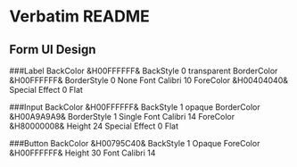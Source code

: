 # Verbatim README

## Form UI Design

###Label
BackColor &H00FFFFFF&
BackStyle 0 transparent
BorderColor &H00FFFFFF&
BorderStyle 0 None
Font Calibri 10
ForeColor &H00404040&
Special Effect 0 Flat

###Input
BackColor &H00FFFFFF&
BackStyle 1 opaque
BorderColor &H00A9A9A9&
BorderStyle 1 Single
Font Calibri 14
ForeColor &H80000008&
Height 24
Special Effect 0 Flat

###Button
BackColor &H00795C40&
BackStyle 1 Opaque
ForeColor &H00FFFFFF&
Height 30
Font Calibri 14